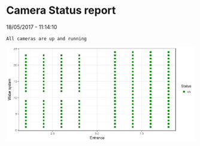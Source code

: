 Camera Status report
================
18/05/2017 - 11:14:10

    All cameras are up and running

![](camreport_files/figure-markdown_github/unnamed-chunk-2-1.png)
